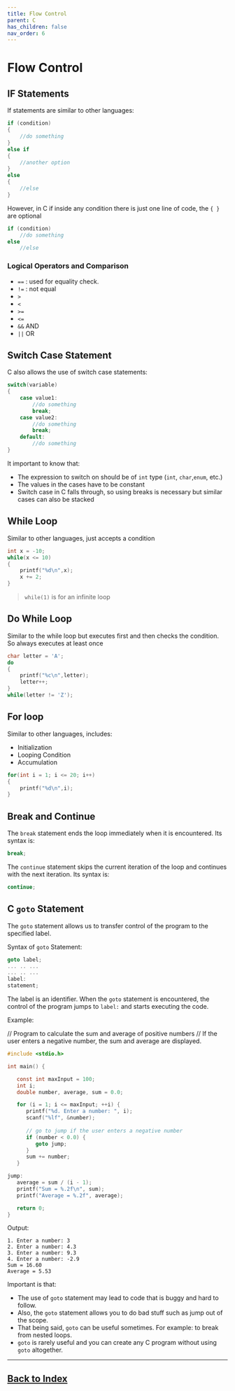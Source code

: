 ```yaml
---
title: Flow Control
parent: C
has_children: false
nav_order: 6
---
```


# Flow Control

## IF Statements
If statements are similar to other languages:
```c
if (condition)
{
    //do something
}
else if
{
    //another option
}
else 
{
    //else
}
```
However, in C if inside any condition there is just one line of code, the `{ }` are optional
```c
if (condition)
    //do something
else
    //else
```

### Logical Operators and Comparison
- `==` : used for equality check.
- `!=` : not equal
- `>`
- `<`
- `>=`
- `<=`
- `&&` AND
- `||` OR

## Switch Case Statement

C also allows the use of switch case statements:

```c
switch(variable)
{
    case value1:
        //do something
        break;
    case value2:
        //do something
        break;
    default:
        //do something
}
```

It important to know that:
- The expression to switch on should be of `int` type (`int`, `char`,`enum`, etc.)
- The values in the cases have to be constant
- Switch case in C falls through, so using breaks is necessary but similar cases can also be stacked

## While Loop
Similar to other languages, just accepts a condition
```c
int x = -10;
while(x <= 10)
{
    printf("%d\n",x);
    x += 2;
}
```
> `while(1)` is for an infinite loop

## Do While Loop
Similar to the while loop but executes first and then checks the condition. So always executes at least once
```c
char letter = 'A';
do
{
    printf("%c\n",letter);
    letter++;
}
while(letter != 'Z');
```

## For loop
Similar to other languages, includes:
- Initialization
- Looping Condition
- Accumulation

```c
for(int i = 1; i <= 20; i++)
{
    printf("%d\n",i);   
}
```

## Break and Continue

The `break` statement ends the loop immediately when it is encountered. Its syntax is:

```c
break;
```

The `continue` statement skips the current iteration of the loop and continues with the next iteration. Its syntax is:

```c
continue;
```

## C `goto` Statement

The `goto` statement allows us to transfer control of the program to the specified label.

Syntax of `goto` Statement:

```c
goto label;
... .. ...
... .. ...
label: 
statement;
```

The label is an identifier. When the `goto` statement is encountered, the control of the program jumps to `label:` and starts executing the code.


Example: 

// Program to calculate the sum and average of positive numbers
// If the user enters a negative number, the sum and average are displayed.

```c
#include <stdio.h>

int main() {

   const int maxInput = 100;
   int i;
   double number, average, sum = 0.0;

   for (i = 1; i <= maxInput; ++i) {
      printf("%d. Enter a number: ", i);
      scanf("%lf", &number);
      
      // go to jump if the user enters a negative number
      if (number < 0.0) {
         goto jump;
      }
      sum += number;
   }

jump:
   average = sum / (i - 1);
   printf("Sum = %.2f\n", sum);
   printf("Average = %.2f", average);

   return 0;
}
```

Output: 

```
1. Enter a number: 3
2. Enter a number: 4.3
3. Enter a number: 9.3
4. Enter a number: -2.9
Sum = 16.60
Average = 5.53
```


Important is that: 
- The use of `goto` statement may lead to code that is buggy and hard to follow.
- Also, the `goto` statement allows you to do bad stuff such as jump out of the scope.
- That being said, `goto` can be useful sometimes. For example: to break from nested loops.
- `goto` is rarely useful and you can create any C program without using `goto` altogether.

------------------------------
## [Back to Index](../Aa_Index.md)